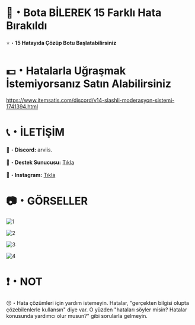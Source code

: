 # 🤖・Bota BİLEREK 15 Farklı Hata Bırakıldı
⭐・**15 Hatayıda Çözüp Botu Başlatabilirsiniz**
# 
#

# 💵・Hatalarla Uğraşmak İstemiyorsanız Satın Alabilirsiniz
https://www.itemsatis.com/discord/v14-slashli-moderasyon-sistemi-1741394.html
# 
#

# 📞・İLETİŞİM
💙・**Discord:** arviis.

🔗・**Destek Sunucusu:** [Tıkla](https://discord.gg/3AfAFE5qYg)

💜・**Instagram:** [Tıkla](https://www.instagram.com/al.kann0/)
#
#

# 📷・GÖRSELLER
![1](https://github.com/user-attachments/assets/2e780dd9-55d6-4c36-a77f-981e8a4b3adc)

![2](https://github.com/user-attachments/assets/022e7863-df0f-4327-b129-40e5662a7c4a)

![3](https://github.com/user-attachments/assets/2e3998ed-11f1-493d-bdfc-2b9320e7c90d)

![4](https://github.com/user-attachments/assets/4570b714-1452-4b52-81ab-ca1875bf0337)

# ❗・NOT
😙・Hata çözümleri için yardım istemeyin. Hatalar, "gerçekten bilgisi olupta çözebilenlerle kullansın" diye var. O yüzden "hataları söyler misin? Hatalar konusunda yardımcı olur musun?" gibi sorularla gelmeyin.

